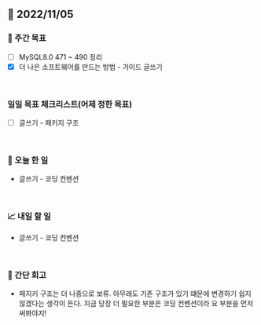 ## 📅 2022/11/05


### 👏 주간 목표

- [ ] MySQL8.0 471 ~ 490 정리
- [x] 더 나은 소프트웨어를 만드는 방법 - 가이드 글쓰기

<br/>

### 일일 목표 체크리스트(어제 정한 목표)

- [ ] 글쓰기 - 패키지 구조

<br/>

### 💯 오늘 한 일

- 글쓰기 - 코딩 컨벤션

<br/>

### 📈 내일 할 일

- 글쓰기 - 코딩 컨벤션

<br/>

### 🤔 간단 회고

- 패지키 구조는 더 나중으로 보류. 아무래도 기존 구조가 있기 떄문에 변경하기 쉽지 않겠다는 생각이 든다.
지금 당장 더 필요한 부분은 코딩 컨벤션이라 요 부분을 먼저 써봐야지!